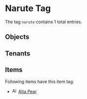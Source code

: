 # Narute Tag

The tag `narute` contains 1 total entries.

## Objects

## Tenants

## Items

Following items have this item tag:

- <img src="https://raw.githubusercontent.com/Ceterai/Enternia/main/assetMissing.png" alt="Alta Pear icon" loading="lazy" height="16px" width="auto" /> [Alta Pear](https://ceterai.github.io/MyEnternia/Wiki/AltaPear)
